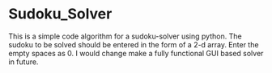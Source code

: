 # Sudoku_Solver
This is a simple code algorithm for a sudoku-solver using python.
The sudoku to be solved should be entered in the form of a 2-d array.
Enter the empty spaces as 0.
I would change make a fully functional GUI based solver in future.
